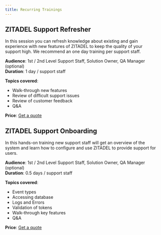 ```yaml
---
title: Recurring Trainings
---
```


## ZITADEL Support Refresher

In this session you can refresh knowledge about existing and gain experience with new features of ZITADEL to keep the quality of your support high. We recommend an one day training per support staff.

**Audience**: 1st / 2nd Level Support Staff, Solution Owner, QA Manager (optional)  
**Duration**: 1 day / support staff

**Topics covered**:

* Walk-through new features
* Review of difficult support issues
* Review of customer feedback
* Q&A

**Price**: [Get a quote](https://zitadel.com/contact)

## ZITADEL Support Onboarding

In this hands-on training new support staff will get an overview of the system and learn how to configure and use ZITADEL to provide support for users.

**Audience**: 1st / 2nd Level Support Staff, Solution Owner, QA Manager (optional)  
**Duration**: 0.5 days / support staff

**Topics covered**:

* Event types
* Accessing database
* Logs and Errors
* Validation of tokens
* Walk-through key features
* Q&A

**Price**: [Get a quote](https://zitadel.com/contact)